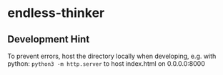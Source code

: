 # endless-thinker

## Development Hint
To prevent errors, host the directory locally when developing, e.g. with python:
`python3 -m http.server` to host index.html on 0.0.0.0:8000
